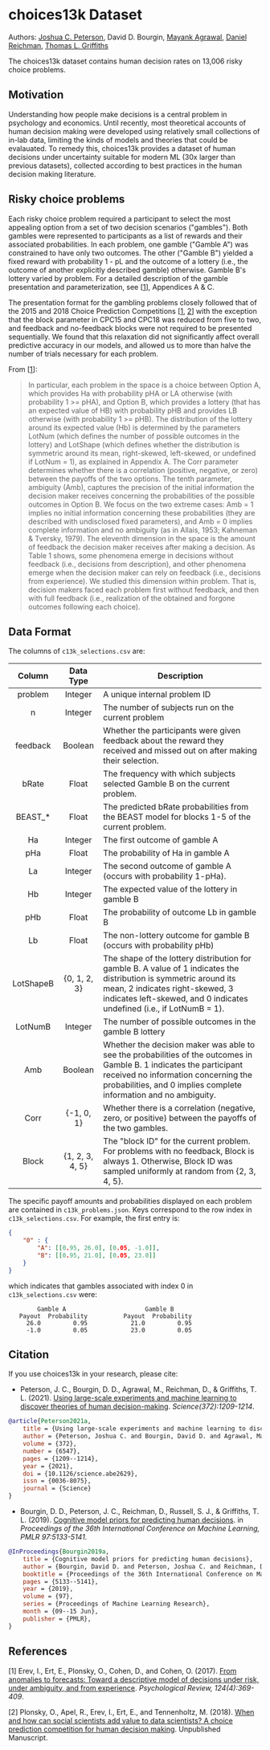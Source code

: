 # choices13k Dataset

Authors: [Joshua C. Peterson](https://twitter.com/joshuacpeterson/status/1403357486518767616), David D. Bourgin, [Mayank Agrawal](https://mayank-agrawal.com/), [Daniel Reichman](https://sites.google.com/view/danielreichman/home), [Thomas L. Griffiths](http://cocosci.princeton.edu/tom/index.php)

The choices13k dataset contains human decision rates on 13,006 risky choice problems. 

## Motivation

Understanding how people make decisions is a central problem in psychology and
economics.  Until recently, most theoretical accounts of human decision making
were developed using relatively small collections of in-lab data, limiting
the kinds of models and theories that could be evalauated. To remedy
this, choices13k provides a dataset of human decisions under uncertainty
suitable for modern ML (30x larger than previous datasets), collected according
to best practices in the human decision making literature.

## Risky choice problems

Each risky choice problem required a participant to select the most appealing option
from a set of two decision scenarios ("gambles"). Both gambles were represented
to participants as a list of rewards and their associated probabilities. In
each problem, one gamble ("Gamble A") was constrained to have only two
outcomes. The other ("Gamble B") yielded a fixed reward with probability 1 - pL
and the outcome of a lottery (i.e., the outcome of another explicitly described
gamble) otherwise. Gamble B's lottery varied by problem. For a detailed
description of the gamble presentation and parameterization, see
[[1](http://oriplonsky.com/wp-content/uploads/2017/09/Erev-et-al-2017.pdf)],
Appendices A & C.

The presentation format for the gambling problems closely followed that of the
2015 and 2018 Choice Prediction Competitions
[[1](http://oriplonsky.com/wp-content/uploads/2017/09/Erev-et-al-2017.pdf),
[2](https://cpc18.files.wordpress.com/2018/01/cpc18-white-paper.pdf)] with the
exception that the block parameter in CPC15 and CPC18 was reduced from five to
two, and feedback and no-feedback blocks were not required to be presented
sequentially.  We found that this relaxation did not significantly affect
overall predictive accuracy in our models, and allowed us to more than halve
the number of trials necessary for each problem.

From [[1](http://oriplonsky.com/wp-content/uploads/2017/09/Erev-et-al-2017.pdf)]:

> In particular, each problem in the space is a choice between Option A, which
> provides Ha with probability pHA or LA otherwise (with probability 1 >= pHA),
> and Option B, which provides a lottery (that has an expected value of HB)
> with probability pHB and provides LB otherwise (with probability 1 >= pHB).
> The distribution of the lottery around its expected value (Hb) is determined
> by the parameters LotNum (which defines the number of possible outcomes in
> the lottery) and LotShape (which defines whether the distribution is
> symmetric around its mean, right-skewed, left-skewed, or undefined if LotNum
> = 1), as explained in Appendix A. The Corr parameter determines whether there
> is a correlation (positive, negative, or zero) between the payoffs of the two
> options. The tenth parameter, ambiguity (Amb), captures the precision of the
> initial information the decision maker receives concerning the probabilities
> of the possible outcomes in Option B.  We focus on the two extreme cases: Amb
> = 1 implies no initial information concerning these probabilities (they are
> described with undisclosed fixed parameters), and Amb = 0 implies complete
> information and no ambiguity (as in Allais, 1953; Kahneman & Tversky, 1979).
> The eleventh dimension in the space is the amount of feedback the decision
> maker receives after making a decision.  As Table 1 shows, some phenomena
> emerge in decisions without feedback (i.e., decisions from description), and
> other phenomena emerge when the decision maker can rely on feedback (i.e.,
> decisions from experience).  We studied this dimension within problem. That
> is, decision makers faced each problem first without feedback, and then with
> full feedback (i.e., realization of the obtained and forgone outcomes
> following each choice).

## Data Format

The columns of `c13k_selections.csv` are:

|   Column  |    Data Type    | Description                                                                                                                                                                                                                      |
|:---------:|:---------------:|----------------------------------------------------------------------------------------------------------------------------------------------------------------------------------------------------------------------------------|
|  problem  |     Integer     | A unique internal problem ID                                                                                                                                                                                                     |
|     n     |     Integer     | The number of subjects run on the current problem                                                                                                                                                                                |
|  feedback |     Boolean     | Whether the participants were given feedback about the reward they received and missed out on after making their selection.                                                                                                      |
|   bRate   |      Float      | The frequency with which subjects selected Gamble B on the current problem.                                                                                                                                                      |
|  BEAST_*  |      Float      | The predicted bRate probabilities from the BEAST model for blocks 1-5 of the current problem.                                                                                                                                    |
|     Ha    |     Integer     | The first outcome of gamble A                                                                                                                                                                                                    |
|    pHa    |      Float      | The probability of Ha in gamble A                                                                                                                                                                                                |
|     La    |     Integer     | The second outcome of gamble A (occurs with probability 1-pHa).                                                                                                                                                                  |
|     Hb    |     Integer     | The expected value of the lottery in gamble B                                                                                                                                                                                    |
|    pHb    |      Float      | The probability of outcome Lb in gamble B                                                                                                                                                                                        |
|     Lb    |      Float      | The non-lottery outcome for gamble B (occurs with probability pHb)                                                                                                                                                               |
| LotShapeB |   {0, 1, 2, 3}  | The shape of the lottery distribution for gamble B. A value of 1 indicates the distribution is symmetric around its mean, 2 indicates right-skewed, 3 indicates left-skewed, and 0 indicates undefined (i.e., if LotNumB = 1).    |
|  LotNumB  |     Integer     | The number of possible outcomes in the gamble B lottery                                                                                                                                                                          |
|    Amb    |     Boolean     | Whether the decision maker was able to see the probabilities of the outcomes in Gamble B. 1 indicates the participant received no information concerning the probabilities, and 0 implies complete information and no ambiguity. |
|    Corr   |    {-1, 0, 1}   | Whether there is a correlation (negative, zero, or positive) between the payoffs of the two gambles.                                                                                                                             |
|   Block   | {1, 2, 3, 4, 5} | The "block ID" for the current problem. For problems with no feedback, Block is always 1. Otherwise, Block ID was sampled uniformly at random from {2, 3, 4, 5}.                                                                 |

The specific payoff amounts and probabilities displayed on each problem are contained in `c13k_problems.json`. Keys correspond to the row index in `c13k_selections.csv`. For example, the first entry is:

```json
{
    "0" : {
        "A": [[0.95, 26.0], [0.05, -1.0]],
        "B": [[0.95, 21.0], [0.05, 23.0]]
    }
}
```

which indicates that gambles associated with index 0 in `c13k_selections.csv` were:

```
        Gamble A                      Gamble B
   Payout  Probability          Payout  Probability
     26.0         0.95            21.0         0.95
     -1.0         0.05            23.0         0.05
```

## Citation

If you use choices13k in your research, please cite:

- Peterson, J. C., Bourgin, D. D., Agrawal, M., Reichman, D., & Griffiths, T. L. (2021). [Using large-scale experiments and machine learning to discover theories of human decision-making](http://cocosci.princeton.edu/jpeterson/papers/peterson2021-science.pdf). _Science(372):1209-1214_.

```bibtex
@article{Peterson2021a,
	title = {Using large-scale experiments and machine learning to discover theories of human decision-making},
	author = {Peterson, Joshua C. and Bourgin, David D. and Agrawal, Mayank and Reichman, Daniel and Griffiths, Thomas L.},
	volume = {372},
	number = {6547},
	pages = {1209--1214},
	year = {2021},
	doi = {10.1126/science.abe2629},
	issn = {0036-8075},
	journal = {Science}
}
```

- Bourgin, D. D., Peterson, J. C., Reichman, D., Russell, S. J., & Griffiths, T. L. (2019). [Cognitive model priors for predicting human decisions](http://proceedings.mlr.press/v97/peterson19a.html). in _Proceedings of the 36th International Conference on Machine Learning, PMLR 97:5133-5141_.

```bibtex
@InProceedings{Bourgin2019a, 
	title = {Cognitive model priors for predicting human decisions}, 
	author = {Bourgin, David D. and Peterson, Joshua C. and Reichman, Daniel and Russell, Stuart J. and Griffiths, Thomas L.}, 
	booktitle = {Proceedings of the 36th International Conference on Machine Learning}, 
	pages = {5133--5141}, 
	year = {2019}, 
	volume = {97}, 
	series = {Proceedings of Machine Learning Research}, 
	month = {09--15 Jun}, 
	publisher = {PMLR}, 
} 
```

## References

[1] Erev, I., Ert, E., Plonsky, O., Cohen, D., and Cohen, O. (2017). [From anomalies to
forecasts: Toward a descriptive model of decisions under risk, under
ambiguity, and from experience](http://oriplonsky.com/wp-content/uploads/2017/09/Erev-et-al-2017.pdf). _Psychological Review, 124(4):369-409_.

[2] Plonsky, O., Apel, R., Erev, I., Ert, E., and Tennenholtz, M. (2018). [When and how
can social scientists add value to data scientists? A choice prediction
competition for human decision making](https://cpc18.files.wordpress.com/2018/01/cpc18-white-paper.pdf). Unpublished Manuscript.
